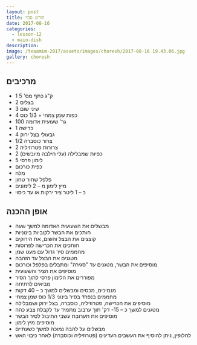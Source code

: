 ```yaml
---
layout: post
title: חורש סבזי
date: 2017-08-16
categories:
  - lesson-12
  - main-dish
description: 
image: /teaamim-2017/assets/images/choresh/2017-08-16 19.43.06.jpg
gallery: choresh
---
```


## מרכיבים

- 1 ק"ג כתף מס' 5
- 2 בצלים
- 3 שיני שום
- 4 כפות שמן צמחי + 1/3 כוס
- 100 גר' שעועית אדומה
- 1 כרישה
- 4 גבעולי בצל ירוק
- 1/2 צרור כוסברה
- 2 צרורות פטרוזיליה
- 2 כפיות שמבלילה (עלי חילבה מיובשים)
- 5 לימון פרסי
- כפית כורכום
- מלח
- פלפל שחור טחון
- מיץ לימון מ – 2 לימונים
- כ – 1 ליטר ציר ירקות או עד כיסוי

## אופן ההכנה

- מבשלים את השעועית האדומה למשך שעה
- חותכים את הבשר לקוביות בינוניות
- קוצצים את הבצל והשום, את הירוקים
- חותכים את הכרישה לפרוסות
- מחממים סיר גדול עם מעט שמן
- מטגנים את הבצל עד הזהבה
- מוסיפים את הבשר, מטגנים עד "סגירה" ומתבלים בפלפל וכורכום
- מוסיפים את הציר והשעועית
- מפוררים את הלימון פרסי לתוך הסיר
- מביאים לרתיחה
- מנמיכים, מכסים ומבשלים למשך כ – 40 דקות
- מחממים בנפרד בסיר בינוני 1/3 כוס שמן צמחי
- מוסיפים את הכרישה, פטרוזיליה, כוסברה, בצל ירוק ושמבלילה
- מטגנים למשך כ – 15- דק' תוך ערבוב מתמיד עד לקבלת צבע כהה
- מוסיפים את תערובת עשבי התיבול לסיר הבשר
- מוסיפים מיץ לימון
- מבשלים על להבה נמוכה למשך כשעתיים
- לחלופין, ניתן להוסיף את העשבים העדינים (פטרוזיליה וכוסברה) לאחר כיבוי האש
 
